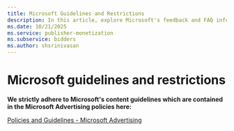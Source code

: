 ```yaml
---
title: Microsoft Guidelines and Restrictions
description: In this article, explore Microsoft's feedback and FAQ information in the Microsoft Advertising policies.
ms.date: 10/21/2025
ms.service: publisher-monetization
ms.subservice: bidders
ms.author: shsrinivasan
---
```


# Microsoft guidelines and restrictions

**We strictly adhere to Microsoft's content guidelines which are contained in the Microsoft Advertising policies here:**

[Policies and Guidelines - Microsoft Advertising](https://about.ads.microsoft.com/en-us/policies/home)
